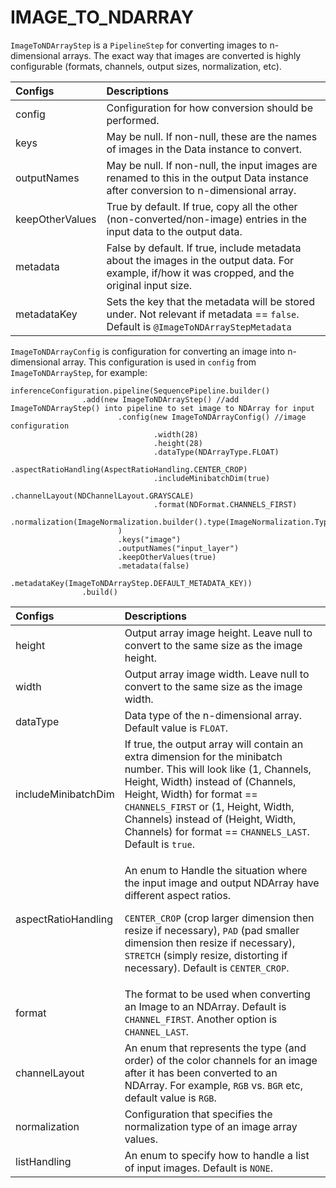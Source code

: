 # IMAGE\_TO\_NDARRAY

`ImageToNDArrayStep` is a `PipelineStep` for converting images to n-dimensional arrays. The exact way that images are converted is highly configurable \(formats, channels, output sizes, normalization, etc\).

| Configs | Descriptions |
| :--- | :--- |
| config | Configuration for how conversion should be performed. |
| keys | May be null. If non-null, these are the names of images in the Data instance to convert. |
| outputNames | May be null. If non-null, the input images are renamed to this in the output Data instance after conversion to n-dimensional array. |
| keepOtherValues | True by default. If true, copy all the other \(non-converted/non-image\) entries in the input data to the output data. |
| metadata | False by default. If true, include metadata about the images in the output data. For example, if/how it was cropped, and the original input size. |
| metadataKey | Sets the key that the metadata will be stored under. Not relevant if metadata == `false`. Default is `@ImageToNDArrayStepMetadata` |

`ImageToNDArrayConfig` is configuration for converting an image into n-dimensional array. This configuration is used in `config` from `ImageToNDArrayStep`, for example:

```text
inferenceConfiguration.pipeline(SequencePipeline.builder()
                .add(new ImageToNDArrayStep() //add ImageToNDArrayStep() into pipeline to set image to NDArray for input
                        .config(new ImageToNDArrayConfig() //image configuration
                                .width(28)
                                .height(28)
                                .dataType(NDArrayType.FLOAT)
                                .aspectRatioHandling(AspectRatioHandling.CENTER_CROP)
                                .includeMinibatchDim(true)
                                .channelLayout(NDChannelLayout.GRAYSCALE)
                                .format(NDFormat.CHANNELS_FIRST)
                                .normalization(ImageNormalization.builder().type(ImageNormalization.Type.SCALE).build())
                        )
                        .keys("image")
                        .outputNames("input_layer")
                        .keepOtherValues(true)
                        .metadata(false)
                        .metadataKey(ImageToNDArrayStep.DEFAULT_METADATA_KEY))
                .build()
```

<table>
  <thead>
    <tr>
      <th style="text-align:left">Configs</th>
      <th style="text-align:left">Descriptions</th>
    </tr>
  </thead>
  <tbody>
    <tr>
      <td style="text-align:left">height</td>
      <td style="text-align:left">Output array image height. Leave null to convert to the same size as the
        image height.</td>
    </tr>
    <tr>
      <td style="text-align:left">width</td>
      <td style="text-align:left">Output array image width. Leave null to convert to the same size as the
        image width.</td>
    </tr>
    <tr>
      <td style="text-align:left">dataType</td>
      <td style="text-align:left">Data type of the n-dimensional array. Default value is <code>FLOAT</code>.</td>
    </tr>
    <tr>
      <td style="text-align:left">includeMinibatchDim</td>
      <td style="text-align:left">If true, the output array will contain an extra dimension for the minibatch
        number. This will look like (1, Channels, Height, Width) instead of (Channels,
        Height, Width) for format == <code>CHANNELS_FIRST</code> or (1, Height, Width,
        Channels) instead of (Height, Width, Channels) for format == <code>CHANNELS_LAST</code>.
        Default is <code>true</code>.</td>
    </tr>
    <tr>
      <td style="text-align:left">aspectRatioHandling</td>
      <td style="text-align:left">
        <p>An enum to Handle the situation where the input image and output NDArray
          have different aspect ratios.</p>
        <p><code>CENTER_CROP</code> (crop larger dimension then resize if necessary), <code>PAD</code> (pad
          smaller dimension then resize if necessary), <code>STRETCH</code> (simply
          resize, distorting if necessary). Default is <code>CENTER_CROP</code>.</p>
      </td>
    </tr>
    <tr>
      <td style="text-align:left">format</td>
      <td style="text-align:left">The format to be used when converting an Image to an NDArray. Default
        is <code>CHANNEL_FIRST</code>. Another option is <code>CHANNEL_LAST</code>.</td>
    </tr>
    <tr>
      <td style="text-align:left">channelLayout</td>
      <td style="text-align:left">An enum that represents the type (and order) of the color channels for
        an image after it has been converted to an NDArray. For example, <code>RGB</code> vs. <code>BGR</code> etc,
        default value is <code>RGB</code>.</td>
    </tr>
    <tr>
      <td style="text-align:left">normalization</td>
      <td style="text-align:left">Configuration that specifies the normalization type of an image array
        values.</td>
    </tr>
    <tr>
      <td style="text-align:left">listHandling</td>
      <td style="text-align:left">An enum to specify how to handle a list of input images. Default is <code>NONE</code>.</td>
    </tr>
  </tbody>
</table>

